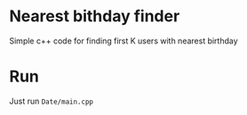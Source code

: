# Nearest bithday finder
Simple c++ code for finding first K users with nearest birthday
# Run
  Just run ```Date/main.cpp```
